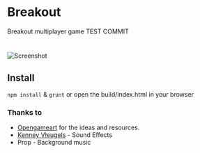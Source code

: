 # Breakout
Breakout multiplayer game TEST COMMIT
#
![Screenshot](https://couchfriends.com/src/images/games/breakout-browser-multiplayer.png)

## Install
`npm install` & `grunt` or open the build/index.html in your browser

### Thanks to
* [Opengameart](http://www.opengameart.org) for the ideas and resources.
* [Kenney Vleugels](http://www.kenney.nl) - Sound Effects
* Prop - Background music
